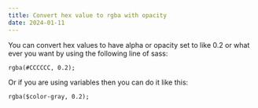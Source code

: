 ```yaml
---
title: Convert hex value to rgba with opacity
date: 2024-01-11
---
```

You can convert hex values to have alpha or opacity set to like 0.2 or what ever you want by using the following line of sass:

```
rgba(#CCCCCC, 0.2);
```

Or if you are using variables then you can do it like this:

```
rgba($color-gray, 0.2);
```